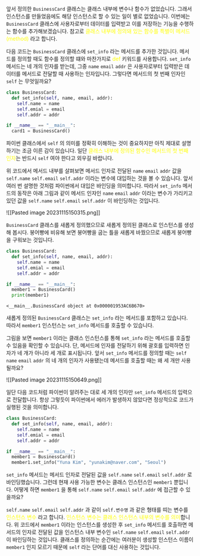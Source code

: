 앞서 정의한 `BusinessCard` 클래스는 클래스 내부에 변수나 함수가 없었습니다. 그래서 인스턴스를 만들었음에도 해당 인스턴스로 할 수 있는 일이 별로 없었습니다. 이번에는 `BusinessCard` 클래스에 사용자로부터 데이터를 입력받고 이를 저장하는 기능을 수행하는 함수를 추가해보겠습니다. 참고로 <font color="#ffff00">클래스 내부에 정의돼 있는 함수를 특별이 메서드(method)</font> 라고 합니다. 

다음 코드는 `BusinessCard` 클래스에 `set_info` 라는 메서드를 추가한 것입니다. 메서드를 정의할 때도 함수를 정의할 떄와 마찬가지로 <font color="#ffff00">def</font> 키워드를 사용합니다. `set_info` 메서드는 네 개의 인자를 받는데, 그중 `name` `email` `addr` 은 사용자로부터 입력받은 데이터를 메서드로 전달할 때 사용하는 인자입니다. 그렇다면 메서드의 첫 번째 인자인 `self` 는 무엇일까요?

```python
class BusinessCard:
  def set_info(self, name, email, addr):
    self.name = name
    self.emial = email
    self.addr = addr

if __name__ == "__main__":
  card1 = BusinessCard()
```

파이썬 클래스에서 `self` 의 의미를 정확히 이해하는 것이 중요하지만 아직 제대로 설명하기는 조금 이른 감이 있습니다. 일단 <font color="#ffff00">클래스 내부에 정의된 함수인 메서드의 첫 번째 인자</font>는 반드시 `self` 여야 한다고 외우길 바랍니다.

위 코드에서 메서드 내부를 살펴보면 메서드 인자로 전달된 `name` `email` `addr` 값을 `self.name` `self.email` `self.addr` 이라는 변수에 대입하는 것을 볼 수 있습니다. 앞서 여러 번 설명한 것처럼 파이썬에서 대입은 바인딩을 의미합니다. 따라서 `set_info` 메서드의 동작은 아래 그림과 같이 메서드 인자인 `name` `email` `addr` 이라는 변수가 가리키고 있던 값을 `self.name` `self.email` `self.addr` 이 바인딩하는 것입니다.

![[Pasted image 20231115150315.png]]

`BusinessCard` 클래스를 새롭게 정의했으므로 새롭게 정의된 클래스로 인스턴스를 생성해 봅시다. 붕어빵에 비유해 보면 붕어빵을 굽는 틀을 새롭게 바꿨으므로 새롭게 붕어빵을 구워보는 것입니다.

```python
class BusinessCard:
  def set_info(self, name, email, addr):
    self.name = name
    self.emial = email
    self.addr = addr

if __name__ == "__main__":
  member1 = BusinessCard()
  print(member1)
```

```
<__main__.BusinessCard object at 0x000001953AC6B670>
```

새롭게 정의된 `BusinessCard` 클래스는 `set_info` 라는 메서드를 포함하고 있습니다. 따라서 `member1` 인스턴스는 `set_info` 메서드를 호출할 수 있습니다.

그림을 보면 `member1` 이라는 클래스 인스턴스를 통해 `set_info` 라는 메서드를 호출할 수 있음을 확인할 수 있습니다. 단, 메서드에 인자를 전달하기 위해 괄호를 입력하면 인자가 네 개가 아니라 세 개로 표시됩니다. 앞서 `set_info` 메서드를 정의할 때는 `self` `name` `email` `addr` 의 네 개의 인자가 사용됐는데 메서드를 호출할 때는 왜 세 개만 사용될까요?

![[Pasted image 20231115150649.png]]

일단 다음 코드처럼 파이썬이 알려주는 대로 세 개의 인자만 `set_info` 메서드의 입력으로 전달합니다. 항상 그렇듯이 파이썬에서 에러가 발생하지 않았다면 정상적으로 코드가 실행된 것을 의미합니다.

```python
class BusinessCard:
  def set_info(self, name, email, addr):
    self.name = name
    self.emial = email
    self.addr = addr

if __name__ == "__main__":
  member1 = BusinessCard()
  member1.set_info("Yuna Kim", "yunakim@naver.com", "Seoul")
```

`set_info` 메서드는 메서드 인자로 전달된 값을 `self.name` `self.email` `self.addr` 로 바인딩했습니다. 그런데 현재 사용 가능한 변수는 클래스 인스턴스인 `member1` 뿐입니다. 어떻게 하면 `member1` 을 통해 `self.name` `self.email` `self.addr` 에 접근할 수 있을까요?

`self.name` `self.email` `self.addr` 과 같이 `self.변수명` 과 같은 형태를 띠는 변수를 <font color="#ffff00">인스턴스 변수</font> 라고 합니다. <font color="#ffff00">인</font><font color="#ffff00">스턴스 변수는 클래스 인스턴스 내부의 변수를 의미</font>합니다. 위 코드에서 `member1` 이라는 인스턴스를 생성한 후 `set_info` 메서드를 호출하면 메서드의 인자로 전달된 값을 인스턴스 내부 변수인 `self.name` `self.email` `self.addr` 이 바인딩하는 것입니다. 클래스를 정의하는 순간에는 여러분이 생성할 인스턴스 이름이 `member1` 인지 모르기 때문에 `self` 라는 단어를 대신 사용하는 것입니다.

